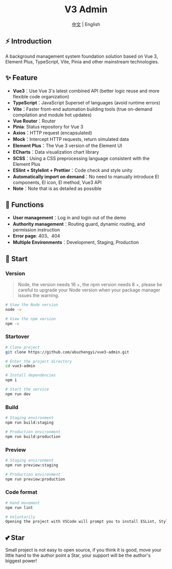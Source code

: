 <div align="center">
  <h1>V3 Admin</h1>
  <span><a href="./README.md"> 中文</a> | English<span>
</div>

## ⚡ Introduction

A background management system foundation solution based on Vue 3, Element Plus, TypeScript, Vite, Pinia and other mainstream technologies.

## ✨ Feature

- **Vue3**：Use Vue 3's latest combined API (better logic reuse and more flexible code organization)
- **TypeScript**：JavaScript Superset of languages (avoid runtime errors)
- **Vite**：Faster front-end automation building tools (true on-demand compilation and module hot updates)
- **Vue Router**：Router
- **Pinia**: Status repository for Vue 3
- **Axios**：HTTP request (encapsulated)
- **Mock**：Intercept HTTP requests, return simulated data
- **Element Plus**：The Vue 3 version of the Element UI
- **ECharts**：Data visualization chart library
- **SCSS**：Using a CSS preprocessing language consistent with the Element Plus
- **ESlint + Stylelint + Prettier**：Code check and style unity
- **Automatically import on demand**：No need to manually introduce El components, El icon, El method, Vue3 API
- **Note**：Note that is as detailed as possible

## 🌱 Functions

- **User management**：Log in and login out of the demo
- **Authority management**：Routing guard, dynamic routing, and permission instruction
- **Error page**: 403、404
- **Multiple Environments**：Development, Staging, Production

## 🚀 Start

### Version

> Node, the version needs 16 +, the npm version needs 8 +, please be careful to upgrade your Node version when your package manager issues the warning.

```bash
# View the Node version
node -v

# View the npm version
npm -v
```

### Startover

```bash
# Clone project
git clone https://github.com/abuzhengyi/vue3-admin.git

# Enter the project directory
cd vue3-admin

# Install dependencies
npm i

# Start the service
npm run dev
```

### Build

```bash
# Staging environment
npm run build:staging

# Production environment
npm run build:production
```

### Preview

```bash
# Staging environment
npm run preview:staging

# Production environment
npm run preview:production
```

### Code format

```bash
# Hand movement
npm run lint

# Voluntarily
Opening the project with VSCode will prompt you to install ESLint, StyleLint and Prettier. After installation, ctrl + s can be saved to automatically formformat and repair.
```

## 💕 Star

Small project is not easy to open source, if you think it is good, move your little hand to the author point a Star, your support will be the author's biggest power!
